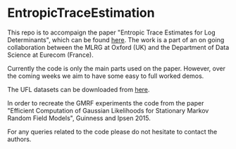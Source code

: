 # EntropicTraceEstimation

This repo is to accompaign the paper "Entropic Trace Estimates for Log Determinants", which can be found [here](https://arxiv.org/abs/1704.07223). The work is a part of an on going collaboration between the MLRG at Oxford (UK) and the Department of Data Science at Eurecom (France).

Currently the code is only the main parts used on the paper. However, over the coming weeks we aim to have some easy to full worked demos.

The UFL datasets can be downloaded from [here](https://www.cise.ufl.edu/research/sparse/matrices/).

In order to recreate the GMRF experiments the code from the paper "Efficient Computation of Gaussian Likelihoods for Stationary Markov Random Field Models", Guinness and Ipsen 2015.

For any queries related to the code please do not hesitate to contact the authors.
